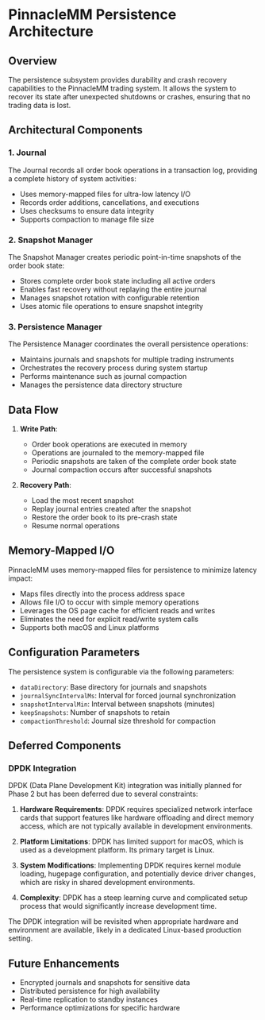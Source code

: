 # PinnacleMM Persistence Architecture

## Overview

The persistence subsystem provides durability and crash recovery capabilities to the PinnacleMM trading system. It allows the system to recover its state after unexpected shutdowns or crashes, ensuring that no trading data is lost.

## Architectural Components

### 1. Journal

The Journal records all order book operations in a transaction log, providing a complete history of system activities:

- Uses memory-mapped files for ultra-low latency I/O
- Records order additions, cancellations, and executions
- Uses checksums to ensure data integrity
- Supports compaction to manage file size

### 2. Snapshot Manager

The Snapshot Manager creates periodic point-in-time snapshots of the order book state:

- Stores complete order book state including all active orders
- Enables fast recovery without replaying the entire journal
- Manages snapshot rotation with configurable retention
- Uses atomic file operations to ensure snapshot integrity

### 3. Persistence Manager

The Persistence Manager coordinates the overall persistence operations:

- Maintains journals and snapshots for multiple trading instruments
- Orchestrates the recovery process during system startup
- Performs maintenance such as journal compaction
- Manages the persistence data directory structure

## Data Flow

1. **Write Path**:
   - Order book operations are executed in memory
   - Operations are journaled to the memory-mapped file
   - Periodic snapshots are taken of the complete order book state
   - Journal compaction occurs after successful snapshots

2. **Recovery Path**:
   - Load the most recent snapshot
   - Replay journal entries created after the snapshot
   - Restore the order book to its pre-crash state
   - Resume normal operations

## Memory-Mapped I/O

PinnacleMM uses memory-mapped files for persistence to minimize latency impact:

- Maps files directly into the process address space
- Allows file I/O to occur with simple memory operations
- Leverages the OS page cache for efficient reads and writes
- Eliminates the need for explicit read/write system calls
- Supports both macOS and Linux platforms

## Configuration Parameters

The persistence system is configurable via the following parameters:

- `dataDirectory`: Base directory for journals and snapshots
- `journalSyncIntervalMs`: Interval for forced journal synchronization
- `snapshotIntervalMin`: Interval between snapshots (minutes)
- `keepSnapshots`: Number of snapshots to retain
- `compactionThreshold`: Journal size threshold for compaction

## Deferred Components

### DPDK Integration

DPDK (Data Plane Development Kit) integration was initially planned for Phase 2 but has been deferred due to several constraints:

1. **Hardware Requirements**: DPDK requires specialized network interface cards that support features like hardware offloading and direct memory access, which are not typically available in development environments.

2. **Platform Limitations**: DPDK has limited support for macOS, which is used as a development platform. Its primary target is Linux.

3. **System Modifications**: Implementing DPDK requires kernel module loading, hugepage configuration, and potentially device driver changes, which are risky in shared development environments.

4. **Complexity**: DPDK has a steep learning curve and complicated setup process that would significantly increase development time.

The DPDK integration will be revisited when appropriate hardware and environment are available, likely in a dedicated Linux-based production setting.

## Future Enhancements

- Encrypted journals and snapshots for sensitive data
- Distributed persistence for high availability
- Real-time replication to standby instances
- Performance optimizations for specific hardware